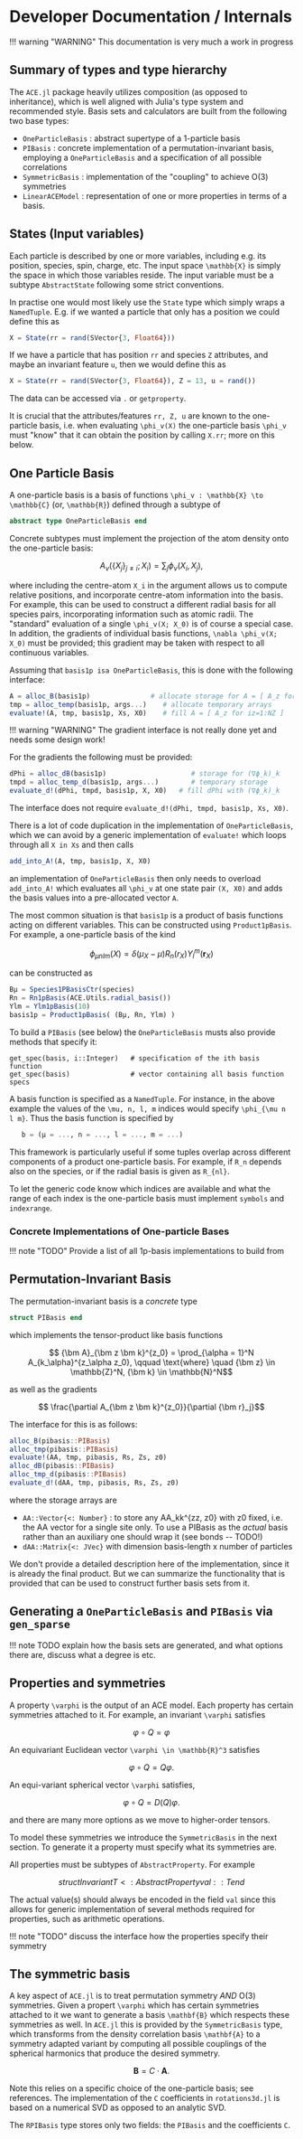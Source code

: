 
# Developer Documentation / Internals 

!!! warning "WARNING"
    This documentation is very much a work in progress


## Summary of types and type hierarchy

The `ACE.jl` package heavily utilizes composition (as opposed to inheritance), which is well aligned with Julia's type system and recommended style. Basis sets and calculators are built from the following two base types:

* `OneParticleBasis` : abstract supertype of a 1-particle basis
* `PIBasis` : concrete implementation of a permutation-invariant basis, employing a `OneParticleBasis` and a specification of all possible correlations
* `SymmetricBasis` : implementation of the "coupling" to achieve O(3) symmetries
* `LinearACEModel` : representation of one or more properties in terms of a basis.


## States (Input variables)

Each particle is described by one or more variables, including e.g. its
position, species, spin, charge, etc. The input space ``\mathbb{X}`` is simply the
space in which those variables reside. The input variable must be a subtype `AbstractState` following some strict conventions.

In practise one would most likely use the `State` type which simply wraps a `NamedTuple`. E.g. if we wanted a particle that only has a position we could define this as 
```julia
X = State(rr = rand(SVector{3, Float64}))
```
If we have a particle that has position `rr` and species `Z` attributes, and maybe an invariant feature `u`, then we would define this as 
```julia 
X = State(rr = rand(SVector{3, Float64}), Z = 13, u = rand())
```
The data can be accessed via `.` or `getproperty`.

It is crucial that the attributes/features `rr, Z, u` are known to the one-particle basis, i.e. when evaluating ``\phi_v(X)`` the one-particle basis ``\phi_v`` must "know" that it can obtain the position by calling `X.rr`; more on this below. 

## One Particle Basis

A one-particle basis is a basis of functions ``\phi_v : \mathbb{X} \to \mathbb{C}`` (or, ``\mathbb{R}``) defined through a subtype of
```julia
abstract type OneParticleBasis end
```
Concrete subtypes must implement the projection of the atom density onto the one-particle basis:
```math
  A_{v}( \{ X_j \}_{j \neq i}; X_i )
   = \sum_{j} \phi_v(X_i, X_j),
```
where including the centre-atom ``X_i`` in the argument allows us to compute relative positions, and incorporate centre-atom information into the basis. For example, this can be used to construct a different radial basis for all species pairs, incorporating information such as atomic radii.
The "standard" evaluation of a single ``\phi_v(X; X_0)`` is of course a special case. In addition, the gradients of individual basis functions, ``\nabla \phi_v(X; X_0)`` must be provided; this gradient may be taken with respect to all continuous variables.

Assuming that `basis1p isa OneParticleBasis`, this is done with the following interface:
```julia
A = alloc_B(basis1p)               # allocate storage for A = [ A_z for iz=1:NZ ]
tmp = alloc_temp(basis1p, args...)    # allocate temporary arrays
evaluate!(A, tmp, basis1p, Xs, X0)    # fill A = [ A_z for iz=1:NZ ]
```

!!! warning "WARNING"
    The gradient interface is not really done yet and needs some design work!

For the gradients the following must be provided:
```julia
dPhi = alloc_dB(basis1p)                     # storage for (∇ϕ_k)_k
tmpd = alloc_temp_d(basis1p, args...)        # temporary storage
evaluate_d!(dPhi, tmpd, basis1p, X, X0)   # fill dPhi with (∇ϕ_k)_k
```
The interface does not require `evaluate_d!(dPhi, tmpd, basis1p, Xs, X0)`.

There is a lot of code duplication in the implementation of `OneParticleBasis`, which we can avoid by a generic implementation of `evaluate!` which loops through all `X in Xs` and then calls
```julia
add_into_A!(A, tmp, basis1p, X, X0)
```
an implementation of `OneParticleBasis` then only needs to overload `add_into_A!` which evaluates all ``\phi_v`` at one state pair `(X, X0)` and adds the basis values into a pre-allocated vector `A`.

The most common situation is that `basis1p` is a product of basis functions acting on different variables. This can be constructed using `Product1pBasis`. For example, a one-particle basis of the kind
```math
   \phi_{\mu n l m}(X) = \delta(\mu_X - \mu) R_n(r_X) Y_l^m({\bm r}_X)
```
can be constructed as
```julia
Bμ = Species1PBasisCtr(species)
Rn = Rn1pBasis(ACE.Utils.radial_basis())
Ylm = Ylm1pBasis(10)
basis1p = Product1pBasis( (Bμ, Rn, Ylm) )
```

To build a `PIBasis` (see below) the `OneParticleBasis` musts also provide methods that specify it:
```
get_spec(basis, i::Integer)   # specification of the ith basis function
get_spec(basis)               # vector containing all basis function specs
```
A basis function is specified as a `NamedTuple`. For instance, in the above
example the values of the ``\mu, n, l, m`` indices would specify ``\phi_{\mu n l m}``. Thus the basis function is specified by
```julia
   b = (μ = ..., n = ..., l = ..., m = ...)
```
This framework is particularly useful if some tuples overlap across different
components of a product one-particle basis. For example, if ``R_n`` depends
also on the species, or if the radial basis is given as ``R_{nl}``.

To let the generic code know which indices are available and what the range
of each index is the one-particle basis must implement `symbols` and `indexrange`.

### Concrete Implementations of One-particle Bases

!!! note "TODO"
    Provide a list of all 1p-basis implementations to build from


## Permutation-Invariant Basis

The permutation-invariant basis is a *concrete* type
```julia
struct PIBasis end
```
which implements the tensor-product like basis functions
```math
   {\bm A}_{\bm z \bm k}^{z_0}
   =
   \prod_{\alpha = 1}^N A_{k_\alpha}^{z_\alpha z_0},
   \qquad \text{where} \quad
   {\bm z} \in \mathbb{Z}^N, {\bm k} \in \mathbb{N}^N
```
as well as the gradients
```math
   \frac{\partial A_{\bm z \bm k}^{z_0}}{\partial {\bm r}_j}
```
The interface for this is as follows:
```julia
alloc_B(pibasis::PIBasis)
alloc_tmp(pibasis::PIBasis)
evaluate!(AA, tmp, pibasis, Rs, Zs, z0)
alloc_dB(pibasis::PIBasis)
alloc_tmp_d(pibasis::PIBasis)
evaluate_d!(dAA, tmp, pibasis, Rs, Zs, z0)
```
where the storage arrays are
* `AA::Vector{<: Number}` : to store any AA_kk^{zz, z0} with z0 fixed, i.e. the AA vector for a single site only. To use a PIBasis as the *actual* basis rather than an auxiliary one should wrap it (see bonds -- TODO!)
* `dAA::Matrix{<: JVec}` with dimension basis-length x number of particles

We don't provide a detailed description here of the implementation, since it is already the final product. But we can summarize the functionality that is provided that can be used to construct further basis sets from it.



## Generating a `OneParticleBasis` and `PIBasis` via `gen_sparse`

!!! note TODO
      explain how the basis sets are generated, and what options there are,
      discuss what a degree is etc.



## Properties and symmetries

A property ``\varphi`` is the output of an ACE model. Each property has
certain symmetries attached to it. For example, an invariant ``\varphi``
satisfies
```math
   \varphi \circ Q = \varphi
```
An equivariant Euclidean vector ``\varphi \in \mathbb{R}^3`` satisfies
```math
   \varphi \circ Q = Q \varphi.
```
An equi-variant spherical vector ``\varphi`` satisfies,
```math
   \varphi \circ Q = D(Q) \varphi.
```
and there are many more options as we move to higher-order tensors.

To model these symmetries we introduce the `SymmetricBasis` in the next
section. To generate it a property must specify what its symmetries are.

All properties must be subtypes of `AbstractProperty`. For example
```math
struct Invariant{T} <: AbstractProperty
   val::T
end
```
The actual value(s) should always be encoded in the field `val` since this
allows for generic implementation of several methods required for properties,
such as arithmetic operations.


!!! note "TODO"
      discuss the interface how the properties specify their symmetry

## The symmetric basis

A key aspect of `ACE.jl` is to treat permutation symmetry *AND* O(3) symmetries.
Given a propert ``\varphi`` which has certain symmetries attached to it we want
to generate a basis ``\mathbf{B}`` which respects these symmetries as well.
In `ACE.jl` this is provided by the `SymmetricBasis` type, which transforms
from the density correlation basis ``\mathbf{A}`` to a symmetry adapted variant
by computing all possible couplings of the spherical harmonics that produce
the desired symmetry.
```math
 {\bm B} = C \cdot {\bm A}.
```
Note this relies on a specific choice of the one-particle basis; see references. The implementation of the ``C`` coefficients in `rotations3d.jl` is based on a numerical SVD as opposed to an analytic SVD.

The `RPIBasis` type stores only two fields: the `PIBasis` and the coefficients ``C``.
